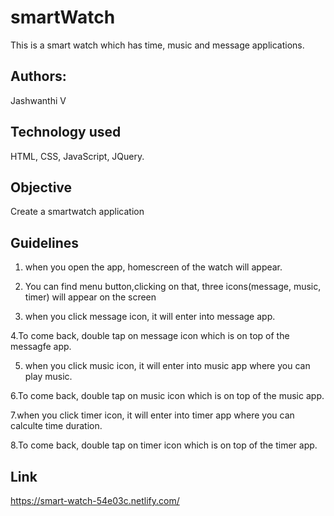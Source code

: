 # smartWatch
This is a smart watch which has time, music and message applications.

## Authors:
Jashwanthi V

## Technology used
HTML, CSS, JavaScript, JQuery.

## Objective
Create a smartwatch application

## Guidelines

1. when you open the app, homescreen of the watch will appear.

2. You can find menu button,clicking on that, three icons(message, music, timer) will appear on the screen

3. when you click message icon, it will enter into message app.

4.To come back, double tap on message icon which is on top of the messagfe app. 

5. when you click music icon, it will enter into music app where you can play music.

6.To come back, double tap on music icon which is on top of the music app. 

7.when you click timer icon, it will enter into timer app where you can calculte time duration.

8.To come back, double tap on timer icon which is on top of the timer app.

## Link
https://smart-watch-54e03c.netlify.com/
